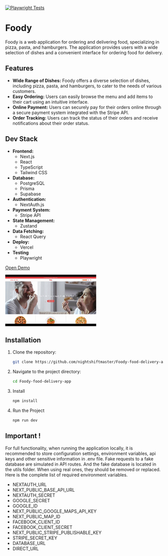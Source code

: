 [![Playwright Tests](https://github.com/nightshiftmaster/Foody-food-delivery-app/actions/workflows/playwright.yml/badge.svg)](https://github.com/nightshiftmaster/Foody-food-delivery-app/actions/workflows/playwright.yml)

# Foody

Foody is a web application for ordering and delivering food, specializing in pizza, pasta, and hamburgers. The application provides users with a wide selection of dishes and a convenient interface for ordering food for delivery.

## Features

- **Wide Range of Dishes:** Foody offers a diverse selection of dishes, including pizza, pasta, and hamburgers, to cater to the needs of various customers.
- **Easy Ordering:** Users can easily browse the menu and add items to their cart using an intuitive interface.
- **Online Payment:** Users can securely pay for their orders online through a secure payment system integrated with the Stripe API.
- **Order Tracking:** Users can track the status of their orders and receive notifications about their order status.

## Dev Stack

- **Frontend:**
  - Next.js
  - React
  - TypeScript
  - Tailwind CSS
- **Database:**
  - PostgreSQL
  - Prisma
  - Supabase
- **Authentication:**
  - NextAuth.js
- **Payment System:**
  - Stripe API
- **State Management:**
  - Zustand
- **Data Fetching:**
  - React Query
- **Deploy:**
  - Vercel
- **Testing**
  - Playwright

[Open Demo](https://foody-app-gray.vercel.app)

![image](./public/demo.gif)

## Installation

1. Clone the repository:

   ```bash
   git clone https://github.com/nightshiftmaster/Foody-food-delivery-app
   ```

2. Navigate to the project directory:

   ```bash
   cd Foody-food-delivery-app
   ```

3. Install

   ```bash
   npm install
   ```

4. Run the Project

   ```bash
   npm run dev
   ```

## Important !

For full functionality, when running the application locally, it is recommended to store configuration settings, environment variables, api keys and other sensitive information in .env file.
Fake requests to a fake database are simulated in API routes. And the fake database is located in the utils folder. When using real ones, they should be removed or replaced.
Here is the complete list of required environment variables.

- NEXTAUTH_URL
- NEXT_PUBLIC_BASE_API_URL
- NEXTAUTH_SECRET
- GOOGLE_SECRET
- GOOGLE_ID
- NEXT_PUBLIC_GOOGLE_MAPS_API_KEY
- NEXT_PUBLIC_MAP_ID
- FACEBOOK_CLIENT_ID
- FACEBOOK_CLIENT_SECRET
- NEXT_PUBLIC_STRIPE_PUBLISHABLE_KEY
- STRIPE_SECRET_KEY
- DATABASE_URL
- DIRECT_URL
